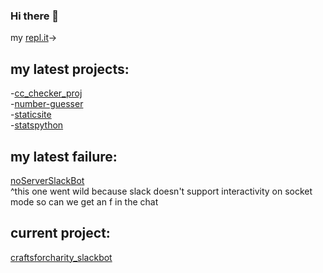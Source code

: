 ### Hi there 👋
my [repl.it](https://replit.com/@zazu7765)->  
## my latest projects:  ##
-[cc_checker_proj](https://github.com/zazu7765/cc_checker_proj)  
-[number-guesser](https://github.com/zazu7765/number-guesser)  
-[staticsite](https://github.com/zazu7765/staticsite)  
-[statspython](https://github.com/zazu7765/statspython)  

## my latest failure: ##
[noServerSlackBot](https://github.com/zazu7765/noServerSlackBot)  
^this one went wild because slack doesn't support interactivity on socket mode so can we get an f in the chat  
## current project:  ##
[craftsforcharity_slackbot](https://github.com/zazu7765/craftsforcharity_slackbot)  
<!--
**zazu7765/zazu7765** is a ✨ _special_ ✨ repository because its `README.md` (this file) appears on your GitHub profile.

Here are some ideas to get you started:

- 🔭 I’m currently working on ...
- 🌱 I’m currently learning ...
- 👯 I’m looking to collaborate on ...
- 🤔 I’m looking for help with ...
- 💬 Ask me about ...
- 📫 How to reach me: ...
- 😄 Pronouns: ...
- ⚡ Fun fact: ...
-->
